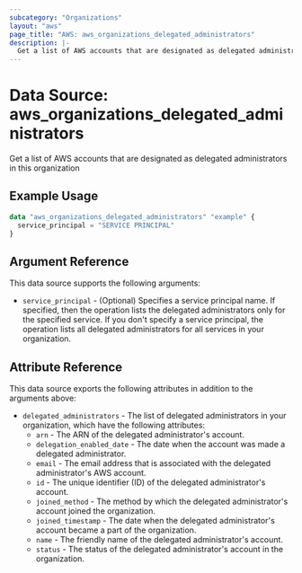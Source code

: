 ```yaml
---
subcategory: "Organizations"
layout: "aws"
page_title: "AWS: aws_organizations_delegated_administrators"
description: |-
  Get a list of AWS accounts that are designated as delegated administrators in this organization 
---
```


# Data Source: aws_organizations_delegated_administrators

Get a list of AWS accounts that are designated as delegated administrators in this organization

## Example Usage

```terraform
data "aws_organizations_delegated_administrators" "example" {
  service_principal = "SERVICE PRINCIPAL"
}
```

## Argument Reference

This data source supports the following arguments:

* `service_principal` - (Optional) Specifies a service principal name. If specified, then the operation lists the delegated administrators only for the specified service. If you don't specify a service principal, the operation lists all delegated administrators for all services in your organization.

## Attribute Reference

This data source exports the following attributes in addition to the arguments above:

* `delegated_administrators` - The list of delegated administrators in your organization, which have the following attributes:
    * `arn` - The ARN of the delegated administrator's account.
    * `delegation_enabled_date` - The date when the account was made a delegated administrator.
    * `email` - The email address that is associated with the delegated administrator's AWS account.
    * `id` - The unique identifier (ID) of the delegated administrator's account.
    * `joined_method` - The method by which the delegated administrator's account joined the organization.
    * `joined_timestamp` - The date when the delegated administrator's account became a part of the organization.
    * `name` - The friendly name of the delegated administrator's account.
    * `status` - The status of the delegated administrator's account in the organization.
